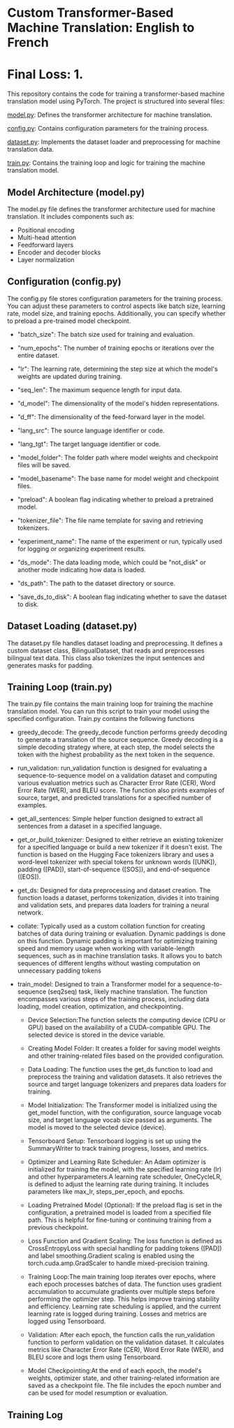# Custom Transformer-Based Machine Translation: English to French

# Final Loss: 1.

This repository contains the code for training a transformer-based machine translation model using PyTorch. The project is structured into several files:

[model.py](): Defines the transformer architecture for machine translation.

[config.py](): Contains configuration parameters for the training process.

[dataset.py](): Implements the dataset loader and preprocessing for machine translation data.

[train.py](): Contains the training loop and logic for training the machine translation model.


## Model Architecture (model.py)
The model.py file defines the transformer architecture used for machine translation. It includes components such as:

- Positional encoding
- Multi-head attention
- Feedforward layers
- Encoder and decoder blocks
- Layer normalization


## Configuration (config.py)
The config.py file stores configuration parameters for the training process. You can adjust these parameters to control aspects like batch size, learning rate, model size, and training epochs. Additionally, you can specify whether to preload a pre-trained model checkpoint.
- "batch_size": The batch size used for training and evaluation.

- "num_epochs": The number of training epochs or iterations over the entire dataset.

- "lr": The learning rate, determining the step size at which the model's weights are updated during training.

- "seq_len": The maximum sequence length for input data.

- "d_model": The dimensionality of the model's hidden representations.

- "d_ff": The dimensionality of the feed-forward layer in the model.

- "lang_src": The source language identifier or code.

- "lang_tgt": The target language identifier or code.

- "model_folder": The folder path where model weights and checkpoint files will be saved.

- "model_basename": The base name for model weight and checkpoint files.

- "preload": A boolean flag indicating whether to preload a pretrained model.

- "tokenizer_file": The file name template for saving and retrieving tokenizers.

- "experiment_name": The name of the experiment or run, typically used for logging or organizing experiment results.

- "ds_mode": The data loading mode, which could be "not_disk" or another mode indicating how data is loaded.

- "ds_path": The path to the dataset directory or source.

- "save_ds_to_disk": A boolean flag indicating whether to save the dataset to disk.

## Dataset Loading (dataset.py)
The dataset.py file handles dataset loading and preprocessing. It defines a custom dataset class, BilingualDataset, that reads and preprocesses bilingual text data. This class also tokenizes the input sentences and generates masks for padding.


## Training Loop (train.py)
The train.py file contains the main training loop for training the machine translation model. You can run this script to train your model using the specified configuration.
Train.py contains the following functions
- greedy_decode: The greedy_decode function performs greedy decoding to generate a translation of the source sequence. Greedy decoding is a simple decoding strategy where, at each step, the model selects the token with the highest probability as the next token in the sequence.

- run_validation: run_validation function is designed for evaluating a sequence-to-sequence model on a validation dataset and computing various evaluation metrics such as Character Error Rate (CER), Word Error Rate (WER), and BLEU score. The function also prints examples of source, target, and predicted translations for a specified number of examples.

-  get_all_sentences: Simple helper function designed to extract all sentences from a dataset in a specified language.

- get_or_build_tokenizer: Designed to either retrieve an existing tokenizer for a specified language or build a new tokenizer if it doesn't exist. The function is based on the Hugging Face tokenizers library and uses a word-level tokenizer with special tokens for unknown words ([UNK]), padding ([PAD]), start-of-sequence ([SOS]), and end-of-sequence ([EOS]).

- get_ds: Designed for data preprocessing and dataset creation. The function loads a dataset, performs tokenization, divides it into training and validation sets, and prepares data loaders for training a neural network.

- collate: Typically used as a custom collation function for creating batches of data during training or evaluation. Dynamic paddings is done on this function. 
Dynamic padding is important for optimizing training speed and memory usage 
when working with variable-length sequences, such as in machine translation tasks. 
It allows you to batch sequences of different lengths without wasting computation 
on unnecessary padding tokens

- train_model: Designed to train a Transformer model for a sequence-to-sequence (seq2seq) task, likely machine translation. The function encompasses various steps of the training process, including data loading, model creation, optimization, and checkpointing.

   - Device Selection:The function selects the computing device (CPU or GPU) based on the availability of a CUDA-compatible GPU. The selected device is stored in the device variable.

   - Creating Model Folder:
It creates a folder for saving model weights and other training-related files based on the provided configuration.

   - Data Loading:
The function uses the get_ds function to load and preprocess the training and validation datasets. It also retrieves the source and target language tokenizers and prepares data loaders for training.

   - Model Initialization:
The Transformer model is initialized using the get_model function, with the configuration, source language vocab size, and target language vocab size passed as arguments. The model is moved to the selected device (device).

   - Tensorboard Setup:
Tensorboard logging is set up using the SummaryWriter to track training progress, losses, and metrics.

   - Optimizer and Learning Rate Scheduler:
An Adam optimizer is initialized for training the model, with the specified learning rate (lr) and other hyperparameters.A learning rate scheduler, OneCycleLR, is defined to adjust the learning rate during training. It includes parameters like max_lr, steps_per_epoch, and epochs.

   - Loading Pretrained Model (Optional):
If the preload flag is set in the configuration, a pretrained model is loaded from a specified file path. This is helpful for fine-tuning or continuing training from a previous checkpoint.

   - Loss Function and Gradient Scaling:
The loss function is defined as CrossEntropyLoss with special handling for padding tokens ([PAD]) and label smoothing.Gradient scaling is enabled using the torch.cuda.amp.GradScaler to handle mixed-precision training.

   - Training Loop:The main training loop iterates over epochs, where each epoch processes batches of data.
The function uses gradient accumulation to accumulate gradients over multiple steps before performing the optimizer step. This helps improve training stability and efficiency.
Learning rate scheduling is applied, and the current learning rate is logged during training.
Losses and metrics are logged using Tensorboard.

   - Validation:
After each epoch, the function calls the run_validation function to perform validation on the validation dataset. It calculates metrics like Character Error Rate (CER), Word Error Rate (WER), and BLEU score and logs them using Tensorboard.
   
   - Model Checkpointing:At the end of each epoch, the model's weights, optimizer state, and other training-related information are saved as a checkpoint file. The file includes the epoch number and can be used for model resumption or evaluation.  


## Training Log
```

```